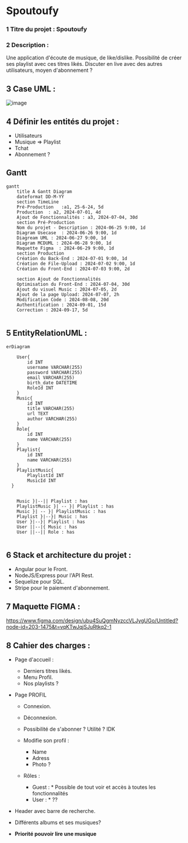 # Spoutoufy

### 1 Titre du projet : Spoutoufy

### 2 Description :

Une application d'écoute de musique, de like/dislike. Possibilité de créer ses playlist avec ces titres likés. 
Discuter en live avec des autres utilisateurs, moyen d'abonnement ?

## 3 Case UML : 


![image](https://github.com/ThomasMoire/Spoutoufy/assets/118922067/0358b95c-a66e-46d1-9e8b-92fbe5d9aeee)

## 4 Définir les entités du projet : 

- Utilisateurs 
- Musique => Playlist
- Tchat
- Abonnement ?

## Gantt 

```mermaid
gantt
    title A Gantt Diagram
    dateformat DD-M-YY
    section TimeLine
    Pré-Production   :a1, 25-6-24, 5d
    Production  : a2, 2024-07-01, 4d
    Ajout de Fonctionnalités : a3, 2024-07-04, 30d
    section Pré-Production
    Nom du projet - Description : 2024-06-25 9:00, 1d
    Diagram Usecase  : 2024-06-26 9:00, 1d
    Diagream UML : 2024-06-27 9:00, 1d
    Diagram MCDUML : 2024-06-28 9:00, 1d
    Maquette Figma  : 2024-06-29 9:00, 1d
    section Production
    Création du Back-End : 2024-07-01 9:00, 1d
    Création de File-Upload : 2024-07-02 9:00, 1d
    Création du Front-End : 2024-07-03 9:00, 2d
    
    section Ajout de Fonctionnalités
    Optimisation du Front-End : 2024-07-04, 30d
    Ajout du visuel Music : 2024-07-05, 2d
    Ajout de la page Upload: 2024-07-07, 2h
    Modification Code : 2024-08-08, 20d
    Authentification : 2024-09-01, 15d
    Correction : 2024-09-17, 5d
        
```


## 5 EntityRelationUML :  
```mermaid
erDiagram
       
    User{
        id INT
        username VARCHAR(255)
        password VARCHAR(255)
        email VARCHAR(255)
        birth_date DATETIME
        RoleId INT
    }
    Music{
        id INT
        title VARCHAR(255)
        url TEXT
        author VARCHAR(255)
    }
    Role{
        id INT
        name VARCHAR(255)
    }
    Playlist{
        id INT 
        name VARCHAR(255)
    }
    PlaylistMusic{
        PlaylistId INT
        MusicId INT
  }
    

    Music }|--|| Playlist : has
    PlaylistMusic }| -- }| Playlist : has
    Music }| -- }| PlaylistMusic : has
    Playlist }|--}| Music : has
    User }|--}| Playlist : has
    User ||--|{ Music : has
    User ||--|| Role : has
 
```



## 6 Stack et architecture du projet :
- Angular pour le Front.
- NodeJS/Express pour l'API Rest.
- Sequelize pour SQL.
- Stripe pour le paiement d'abonnement.

## 7 Maquette FIGMA : 
https://www.figma.com/design/ubu4SuQgmNyzccVLJygUGo/Untitled?node-id=203-1475&t=vqKTwJqjSJuRtkq2-1



## 8 Cahier des charges : 
- Page d'accueil :
    * Derniers titres likés.
    * Menu Profil.
    * Nos playlists ?

- Page PROFIL
    * Connexion.
    * Déconnexion.
    * Possibilité de s'abonner ?
       Utilité ? IDK
      
    * Modifie son profil :
      * Name
      * Adress
      * Photo ?
        
    * Rôles :
        * Guest :
              * Possible de tout voir et accès à toutes les fonctionnalités
        * User :
              * ??

- Header avec barre de recherche.
- Différents albums et ses musiques?


- **Priorité pouvoir lire une musique** 
